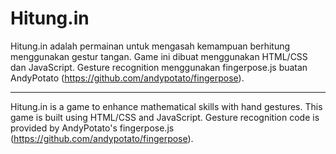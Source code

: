 

# Hitung.in

Hitung.in adalah permainan untuk mengasah kemampuan berhitung menggunakan gestur tangan. Game ini dibuat menggunakan HTML/CSS dan JavaScript. Gesture recognition menggunakan fingerpose.js buatan AndyPotato (https://github.com/andypotato/fingerpose).

---

Hitung.in is a game to enhance mathematical skills with hand gestures. This game is built using HTML/CSS and JavaScript. Gesture recognition code is provided by AndyPotato's fingerpose.js (https://github.com/andypotato/fingerpose).